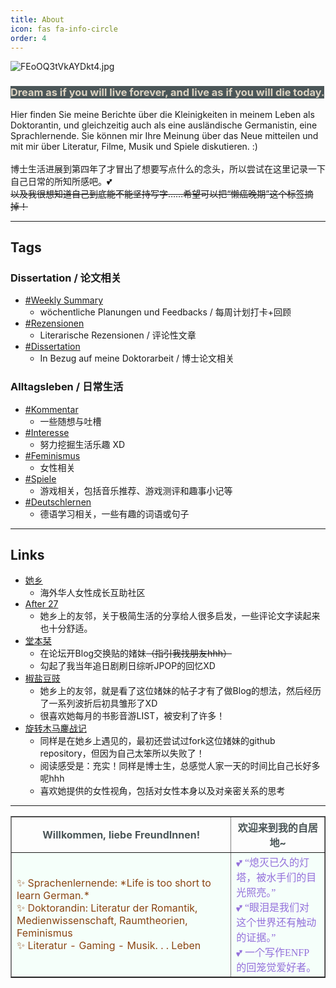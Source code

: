 ```yaml
---
title: About
icon: fas fa-info-circle
order: 4
---
```


![FEoOQ3tVkAYDkt4.jpg](https://s2.loli.net/2022/10/18/GPfyHUC7mMI92SO.jpg)
### <font style="background:#4B5658"> <font style="color:#DCD3C2">Dream as if you will live forever, and live as if you will die today.</font></font>
Hier finden Sie meine Berichte über die Kleinigkeiten in meinem Leben als Doktorantin, und gleichzeitig auch als eine ausländische Germanistin, eine Sprachlernende.
Sie können mir Ihre Meinung über das Neue mitteilen und mit mir über Literatur, Filme, Musik und Spiele diskutieren. :)<br><br>
博士生活进展到第四年了才冒出了想要写点什么的念头，所以尝试在这里记录一下自己日常的所知所感吧。💕<br>
~~以及我很想知道自己到底能不能坚持写字……希望可以把“懒癌晚期”这个标签摘掉！~~

 ---
 
## Tags
### Dissertation / 论文相关
- [#Weekly Summary](https://sommer0708.github.io/tags/weekly-summary/) 
	- wöchentliche Planungen und Feedbacks / 每周计划打卡+回顾
- [#Rezensionen](https://sommer0708.github.io/tags/rezension/) 
	- Literarische Rezensionen / 评论性文章
- [#Dissertation](https://sommer0708.github.io/tags/dissertation/) 
	- In Bezug auf meine Doktorarbeit / 博士论文相关

### Alltagsleben / 日常生活
- [#Kommentar](https://sommer0708.github.io/tags/kommentar/) 
	- 一些随想与吐槽
- [#Interesse](https://sommer0708.github.io/tags/interesse/) 
	- 努力挖掘生活乐趣 XD
- [#Feminismus](https://sommer0708.github.io/tags/feminismus/)
	- 女性相关
- [#Spiele](https://sommer0708.github.io/tags/spiele/) 
	- 游戏相关，包括音乐推荐、游戏测评和趣事小记等
- [#Deutschlernen](https://sommer0708.github.io/tags/deutschlernen/) 
  - 德语学习相关，一些有趣的词语或句子

 ---
 
 ## Links
 
 - [她乡](https://womenoverseas.com/)
   - 海外华人女性成长互助社区
 - [After 27](https://www.after27.me/about)
   - 她乡上的友邻，关于极简生活的分享给人很多启发，一些评论文字读起来也十分舒适。
 - [堂本栞](https://shiorireads.ca/)
   - 在论坛开Blog交换贴的媎妹~~（指引我找朋友hhh）~~
   - 勾起了我当年追日剧刷日综听JPOP的回忆XD
 - [椒盐豆豉](https://blog.douchi.space/)  
   - 她乡上的友邻，就是看了这位媎妹的帖子才有了做Blog的想法，然后经历了一系列波折后初具雏形了XD
   - 很喜欢她每月的书影音游LIST，被安利了许多！
 - [旋转木马鏖战记](https://samsmerrygoround.github.io/)
   - 同样是在她乡上遇见的，最初还尝试过fork这位媎妹的github repository，但因为自己太笨所以失败了！
   - 阅读感受是：充实！同样是博士生，总感觉人家一天的时间比自己长好多呢hhh
   - 喜欢她提供的女性视角，包括对女性本身以及对亲密关系的思考
 
 ---
 
 <table border="1" cellspacing="0" cellpadding="2" width="auto" height="auto">
    <tr align="center">
      	<th><font style="color:#4B5658">Willkommen, liebe FreundInnen!</font></th>
	<th><font style="color:#4B5658">欢迎来到我的自居地~ </font></th>
    </tr>
        <tr >
        <td bgcolor=mintcream><font color=saddlebrown>✨ Sprachenlernende: *Life is too short to learn German.*<br>✨ Doktorandin: Literatur der Romantik, Medienwissenschaft, Raumtheorien, Feminismus<br>✨ Literatur - Gaming - Musik. . . Leben</font></td>
        <td bgcolor=mintcream><font face="calibri" color=mediumpurple>💕 “熄灭已久的灯塔，被水手们的目光照亮。”<br>💕 “眼泪是我们对这个世界还有触动的证据。”<br>💕 一个写作ENFP的回笼觉爱好者。</font></td>
    </tr>

